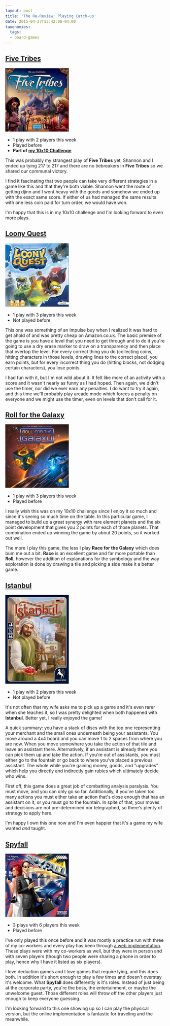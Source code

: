 ```yaml
---
layout: post
title: 'The Re-Review: Playing Catch-up'
date: 2015-04-27T13:42:00-04:00
taxonomies:
  tags:
  - board-games
---
```

## [Five Tribes](https://boardgamegeek.com/boardgame/157354/five-tribes)

![Five Tribes](../assets/covers/five-tribes.jpg)

- 1 play with 2 players this week
- Played before
- **Part of [my 10x10 Challenge](https://boardgamegeek.com/geeklist/183527/wesbakers-2015-10x10-hardcore-challenge)**

This was probably my strangest play of **Five Tribes** yet, Shannon and I ended up tying 217 to 217 and there are no tiebreakers in **Five Tribes** so we shared our communal victory.

I find it fascinating that two people can take very different strategies in a game like this and that they're both viable. Shannon went the route of getting djinn and I went heavy with the goods and somehow we ended up with the exact same score. If either of us had managed the same results with one less coin paid for turn order, we would have won.

I'm happy that this is in my 10x10 challenge and I'm looking forward to even more plays.

## [Loony Quest](https://boardgamegeek.com/boardgame/136991/loony-quest)

![Loony Quest](../assets/covers/loony-quest.jpg)

- 1 play with 3 players this week
- Not played before

This one was something of an impulse buy when I realized it was hard to get ahold of and was pretty cheap on Amazon.co.uk. The basic premise of the game is you have a level that you need to get through and to do it you're going to use a dry erase marker to draw on a transparency and then place that overtop the level. For every correct thing you do (collecting coins, hitting characters in those levels, drawing lines to the correct place), you earn points, but for every incorrect thing you do (hitting blocks, not dodging certain characters), you lose points.

I had fun with it, but I'm not wild about it. It felt like more of an activity with a score and it wasn't nearly as funny as I had hoped. Then again, we didn't use the timer, nor did we ever earn any penalties. I do want to try it again, and this time we'll probably play arcade mode which forces a penalty on everyone and we might use the timer, even on levels that don't call for it.

## [Roll for the Galaxy](https://boardgamegeek.com/boardgame/132531/roll-galaxy)

![Roll for the Galaxy](../assets/covers/roll-for-the-galaxy.jpg)

- 1 play with 3 players this week
- Played before

I really wish this was on my 10x10 challenge since I enjoy it so much and since it's seeing so much time on the table. In this particular game, I managed to build up a great synergy with rare  element planets and the six point development that gives you 2 points for each of those planets. That combination ended up winning the game by about 20 points, so it worked out well.

The more I play this game, the less I play **Race for the Galaxy** which does bum me out a bit. **Race** is an excellent game and far more portable than **Roll**, however the addition of explanations for the symbology and the way exploration is done by drawing a tile and picking a side make it a better game.

## [Istanbul](https://boardgamegeek.com/boardgame/148949/istanbul)

![Istanbul](../assets/covers/istanbul.jpg)

- 1 play with 2 players this week
- Not played before

It's not often that my wife asks me to pick up a game and it's even rarer when she teaches it, so I was pretty delighted when both happened with **Istanbul**. Better yet, I really enjoyed the game!

A quick summary: you have a stack of discs with the top one representing your merchant and the small ones underneath being your assistants. You move around a 4x4 board and you can move 1 to 2 spaces from where you are now. When you move somewhere you take the action of that tile and leave an assistant there. Alternatively, if an assistant is already there you can pick them up and take the action. If you're out of assistants, you must either go to the fountain or go back to where you've placed a previous assistant. The whole while you're gaining money, goods, and "upgrades" which help you directly and indirectly gain rubies which ultimately decide who wins.

First off, this game does a great job of combatting analysis paralysis. You must move, and you can only go so far. Additionally, if you've taken too many actions you must either take an action that's close enough that has an assistant on it, or you must go to the fountain. In spite of that, your moves and decisions are not pre-determined nor telegraphed, so there's plenty of strategy to apply here.

I'm happy I own this one now and I'm even happier that it's a game my wife wanted *and* taught.

## [Spyfall](https://boardgamegeek.com/boardgame/166384/spyfall)

![Spyfall](../assets/covers/spyfall.jpg)

- 3 plays with 6 players this week
- Played before

I've only played this once before and it was mostly a practice run with three of my co-workers and every play has been through [a web implementation](http://spyfall.meteor.com). These plays were with my co-workers as well, but they were in person and with seven players (though two people were sharing a phone in order to play, hence why I have it listed as six players).

I love deduction games and I love games that require lying, and this does both. In addition it's short enough to play a few times and doesn't overstay it's welcome. What **Spyfall** does differently is it's roles. Instead of just being at the corporate party, you're the boss, the entertainment, or maybe the unwelcome guest. Those different roles will throw off the other players just enough to keep everyone guessing.

I'm looking forward to this one showing up so I can play the physical version, but the online implementation is fantastic for traveling and the meanwhile.
